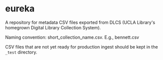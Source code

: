 # eureka

A repository for metadata CSV files exported from DLCS (UCLA Library's homegrown Digital Library Collection System).

Naming convention: short_collection_name.csv. E.g., bennett.csv

CSV files that are not yet ready for production ingest should be kept in the `_test` directory.
